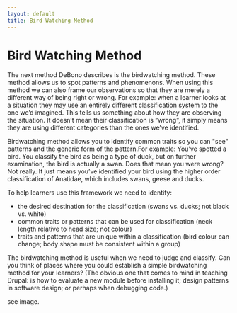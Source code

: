```yaml
---
layout: default
title: Bird Watching Method 
---
```


# Bird Watching Method

The next method DeBono describes is the birdwatching method. These method allows us to spot patterns and phenomenons. When using this method we can also frame our observations so that they are merely a different way of being right or wrong. For example: when a learner looks at a situation they may use an entirely different classification system to the one we’d imagined. This tells us something about how they are observing the situation. It doesn’t mean their classification is “wrong”, it simply means they are using different categories than the ones we’ve identified.

Birdwatching method allows you to identify common traits so you can "see" patterns and the generic form of the pattern.For example: You’ve spotted a bird. You classify the bird as being a type of duck, but on further examination, the bird is actually a swan. Does that mean you were wrong? Not really. It just means you’ve identified your bird using the higher order classification of Anatidae, which includes swans, geese and ducks.

To help learners use this framework we need to identify:

- the desired destination for the classification (swans vs. ducks; not black vs. white)
- common traits or patterns that can be used for classification (neck length relative to head size; not colour)
- traits and patterns that are unique within a classification (bird colour can change; body shape must be consistent within a group)

The birdwatching method is useful when we need to judge and classify. Can you think of places where you could establish a simple birdwatching method for your learners? (The obvious one that comes to mind in teaching Drupal: is how to evaluate a new module before installing it; design patterns in software design; or perhaps when debugging code.)

see image.
